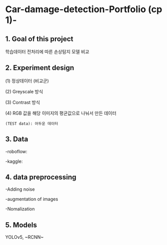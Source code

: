 # Car-damage-detection-Portfolio (cp 1)-

## 1. Goal of this project
학습데이터 전처리에 따른 손상탐지 모델 비교

## 2. Experiment design
  
   (1) 정상데이터 (비교군)
   
   (2) Greyscale 방식
   
   (3) Contrast 방식
   
   (4) RGB 값을 해당 이미지의 평균값으로 나눠서 만든 데이터
  
    (TEST data): 어두운 데이터
   
## 3. Data 
  -roboflow:
  
  -kaggle:
  
## 4. data preprocessing 
   -Adding noise
   
   -augmentation of images 
   
   -Nomalization

## 5. Models 

YOLOv5, ~RCNN~
